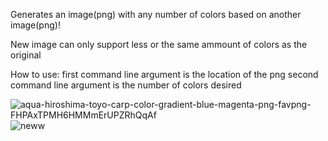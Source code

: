 Generates an image(png) with any number of colors based on another image(png)!

New image can only support less or the same ammount of colors as the original 

How to use: first command line argument is the location of the png
            second command line argument is the number of colors desired

![aqua-hiroshima-toyo-carp-color-gradient-blue-magenta-png-favpng-FHPAxTPMH6HMMmErUPZRhQqAf](https://user-images.githubusercontent.com/71041401/175161720-1a889767-7953-48c6-922e-c40a1e5289db.png)
![neww](https://user-images.githubusercontent.com/71041401/175161749-168b0264-1714-429a-bcbf-942a07b2ad56.png)
